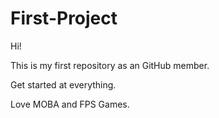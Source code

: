 # First-Project
Hi!

This is my first repository as an GitHub member.

Get started at everything.

Love MOBA and FPS Games.
